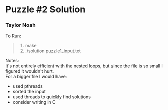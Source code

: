 # Puzzle #2 Solution
### Taylor Noah

To Run:  
>1) make  
>2) ./solution puzzle1_input.txt  

Notes:  
It's not entirely efficient with the nested loops, but since the file is so small I figured it wouldn't hurt.  
For a bigger file I would have:  
- used pthreads
- sorted the input
- used threads to quickly find solutions
- consider writing in C
